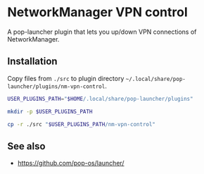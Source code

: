 # NetworkManager VPN control

A pop-launcher plugin that lets you up/down VPN connections of NetworkManager.


## Installation

Copy files from `./src` to plugin directory `~/.local/share/pop-launcher/plugins/nm-vpn-control`.

```bash
USER_PLUGINS_PATH="$HOME/.local/share/pop-launcher/plugins"

mkdir -p $USER_PLUGINS_PATH

cp -r ./src "$USER_PLUGINS_PATH/nm-vpn-control"
```


## See also

* https://github.com/pop-os/launcher/